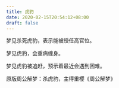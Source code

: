 ```yaml
---
title: 虎豹
date: 2020-02-15T20:54:12+08:00
draft: false
---
```


梦见杀死虎豹，表示能被绶任高官位。

梦见虎豹，会重病缠身。

梦见虎豹被追赶，预示着最近会遇到困难。

原版周公解梦：杀虎豹，主得重樱《周公解梦》